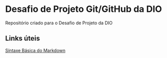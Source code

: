# Desafio de Projeto Git/GitHub da DIO
Repositório criado para o Desafio de Projeto da DIO

## Links úteis
[Síntaxe Básica do Markdown](https://www.markdownguide.org/basic-syntax/)
